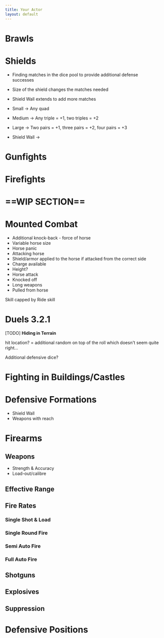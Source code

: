 ```yaml
---
title: Your Actor
layout: default
---
```


# Brawls
# Shields
- Finding matches in the dice pool to provide additional defense successes
- Size of the shield changes the matches needed
- Shield Wall extends to add more matches 

- Small -> Any quad
- Medium -> Any triple = +1, two triples = +2
- Large -> Two pairs = +1, three pairs = +2, four pairs = +3
- Shield Wall -> 


# Gunfights
# Firefights
# ==WIP SECTION==


# Mounted Combat
- Additional knock-back - force of horse
- Variable horse size
- Horse panic
- Attacking horse
- Shield/armor applied to the horse if attacked from the correct side
- Charge available
- Height?
- Horse attack
- Knocked off
- Long weapons
- Pulled from horse

Skill capped by Ride skill

# Duels 3.2.1

[TODO]
**Hiding in Terrain**

hit location? = additional random on top of the roll which doesn't seem quite right...

Additional defensive dice?

# Fighting in Buildings/Castles

# Defensive Formations
- Shield Wall
- Weapons with reach


# Firearms

## Weapons
- Strength & Accuracy
- Load-out/calibre

## Effective Range

## Fire Rates
### Single Shot & Load
### Single Round Fire
### Semi Auto Fire
### Full Auto Fire
## Shotguns
## Explosives
## Suppression

# Defensive Positions


